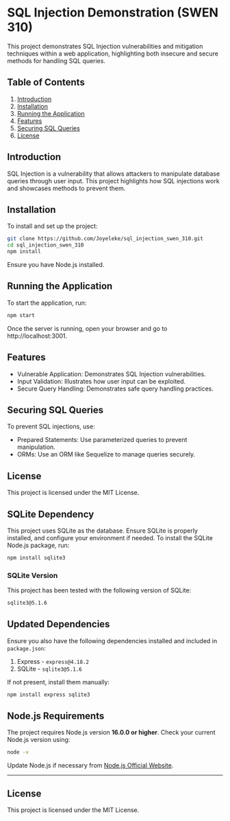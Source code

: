 # SQL Injection Demonstration (SWEN 310)

This project demonstrates SQL Injection vulnerabilities and mitigation techniques within a web application, highlighting both insecure and secure methods for handling SQL queries.

## Table of Contents

1. [Introduction](#introduction)
2. [Installation](#installation)
3. [Running the Application](#running-the-application)
4. [Features](#features)
5. [Securing SQL Queries](#securing-sql-queries)
6. [License](#license)

## Introduction

SQL Injection is a vulnerability that allows attackers to manipulate database queries through user input. This project highlights how SQL injections work and showcases methods to prevent them.

## Installation

To install and set up the project:

```bash
git clone https://github.com/Joyeleke/sql_injection_swen_310.git
cd sql_injection_swen_310
npm install
```

Ensure you have Node.js installed.

## Running the Application
To start the application, run:

```bash
npm start
```

Once the server is running, open your browser and go to http://localhost:3001.

## Features
- Vulnerable Application: Demonstrates SQL Injection vulnerabilities.
- Input Validation: Illustrates how user input can be exploited.
- Secure Query Handling: Demonstrates safe query handling practices.

## Securing SQL Queries
To prevent SQL injections, use:

- Prepared Statements: Use parameterized queries to prevent manipulation.
- ORMs: Use an ORM like Sequelize to manage queries securely.

## License
This project is licensed under the MIT License.

## SQLite Dependency

This project uses SQLite as the database. Ensure SQLite is properly installed, and configure your environment if needed. To install the SQLite Node.js package, run:

```bash
npm install sqlite3
```

### SQLite Version

This project has been tested with the following version of SQLite:

```bash
sqlite3@5.1.6
```

## Updated Dependencies

Ensure you also have the following dependencies installed and included in `package.json`:

1. Express - `express@4.18.2`
2. SQLite - `sqlite3@5.1.6`

If not present, install them manually:

```bash
npm install express sqlite3
```

## Node.js Requirements

The project requires Node.js version **16.0.0 or higher**. Check your current Node.js version using:

```bash
node -v
```

Update Node.js if necessary from [Node.js Official Website](https://nodejs.org).

---

## License

This project is licensed under the MIT License.

